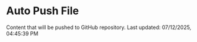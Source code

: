 # Auto Push File

Content that will be pushed to GitHub repository.
Last updated: 07/12/2025, 04:45:39 PM
